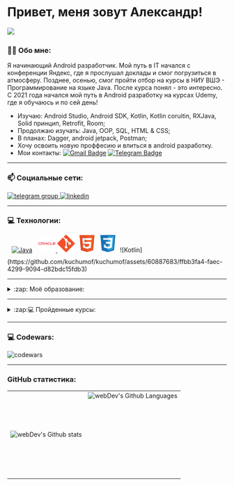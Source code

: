 # Привет, меня зовут Александр!

![](https://komarev.com/ghpvc/?username=kuchumof)

### :man_technologist: Обо мне:

Я начинающий Android разработчик.
Мой путь в IT начался с конференции Яндекс, где я прослушал доклады и смог погрузиться в атмосферу. Позднее, осенью, смог пройти отбор на курсы в НИУ ВШЭ - Программирование на языке Java. После курса понял - это интересно.
С 2021 года начался мой путь в Android разработку на курсах Udemy, где я обучаюсь и по сей день!
- Изучаю: Android Studio, Android SDK, Kotlin, Kotlin coruitin, RXJava, Solid принцип, Retrofit, Room;
- Продолжаю изучать: Java, OOP, SQL, HTML & CSS;
- В планах: Dagger, android jetpack, Postman;
- Хочу освоить новую проффесию и влиться в android разработку.
- Мои контакты: [![Gmail Badge](https://img.shields.io/badge/-Gmail-red?style=flat&logo=Gmail&logoColor=white)](mailto:kuchumof@gmail.com)
                [![Telegram Badge](https://img.shields.io/badge/-AleksandrK-blue?style=flat&logo=Telegram&logoColor=white)](https://t.me/Sergeye4)
---

### :mailbox: Социальные сети:

  <div id="badges">
  <a href="https://t.me/Sergeye4" target="_blank">
      <img src="https://cdn-icons-png.flaticon.com/512/2111/2111646.png" width="40" height="40" alt="telegram group" />
    </a>   
    <a href="https://www.linkedin.com/in/kuchumov/" target="_blank">
      <img src="https://cdn-icons-png.flaticon.com/512/2504/2504799.png" width="40" height="40" alt="linkedin" />
    </a>
  </div>

---

### 💻 Технологии:

<div>
<a href="https://www.java.com/" target="_blank"><img style="margin: 10px" src="https://profilinator.rishav.dev/skills-assets/java-original-wordmark.svg" alt="Java" height="50" /></a>
<a href="https://www.oracle.com/" target="_blank" rel="noreferrer"> <img src="https://raw.githubusercontent.com/devicons/devicon/master/icons/oracle/oracle-original.svg" alt="oracle" width="40" height="40"/> </a> 
  <img src="https://github.com/devicons/devicon/blob/master/icons/git/git-original.svg" title="git" alt="git" width="40" height="40"/>&nbsp
  <img src="https://github.com/devicons/devicon/blob/master/icons/html5/html5-original.svg" title="html5" alt="html5" width="40" height="40"/>&nbsp
  <img src="https://github.com/devicons/devicon/blob/master/icons/css3/css3-original.svg" title="css" alt="css" width="40" height="40"/>&nbsp
  ![Kotlin](https://github.com/kuchumof/kuchumof/assets/60887683/ffbb3fa4-faec-4299-9094-d82bdc15fdb3)

</div>

---

<details>
<summary>:zap: Моё образование:</summary>
<p> Пермский Государственный Технический Университет (ПГТУ) </p>
<p> Специализация - Технологические машины и оборудование </p>
<p> Сроки обучения: 2016 - 2021 </p>
</details>

---

<details>
<summary>:zap:💻 Пройденные курсы:</summary>

| Курсы                                                           |
| ----------------------------------------------------------------|
| Пермский университет / Разработка приложений для Android        |
| НИУ ВШЭ / Программирование на языке Java                        |
| udemy.com/Git: Полный курс для начинающих и не только           |
| udemy.com/Основы HTML Базовый курс                              |
| udemy.com/Основы HTML и CSS с нуля                              |
| udemy.com/Java для начинающих: с нуля до сертификата Oracle     |
| udemy.com/Java – получи Чёрный Пояс!                            |
| udemy.com/SQL для начинающих: с нуля до сертификата Oracle      |
</details>

---

### 💻 Codewars:

![codewars](https://www.codewars.com/users/kuchumof/badges/large)

---

### GitHub статистика:

<table>
  <tr>
    <td>
      <img align="left" src="http://github-readme-streak-stats.herokuapp.com?user=kuchumof&theme=dark&background=000000" alt="webDev's Github stats" />
    </td>
    <td>
      <img height="195px" align="right" alt="webDev's Github Languages" src="https://github-readme-stats-sigma-five.vercel.app/api/top-langs/?username=kuchumof&layout=compact&theme=vision-friendly-dark" />
    </td>
  </tr>
</table>
